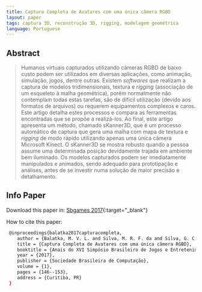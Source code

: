 ```yaml
---
title: Captura Completa de Avatares com uma única câmera RGBD
layout: paper
tags: captura 3D, reconstrução 3D, rigging, modelagem geométrica
language: Portuguese
---
```



## Abstract

> Humanos virtuais capturados utilizando câmeras RGBD de baixo custo podem ser utilizados em diversas aplicações, como animação, simulação, jogos, dentre outras. Existem *softwares* que realizam a captura de modelos tridimensionais, textura e *rigging* (associação de um esqueleto à malha geométrica), porém normalmente não contemplam todas estas tarefas, são de difícil utilização (devido aos formatos de arquivos) ou requerem equipamentos complexos e caros. Este artigo detalha estes processos e compara as ferramentas encontradas que se propõe a realizá-los. Ao final, este artigo apresenta um método, chamado sKanner3D, que é um processo automático de captura que gera uma malha com mapa de textura e *rigging* de modo rápido utilizando apenas uma única câmera Microsoft Kinect. O sKanner3D se mostra robusto quando a pessoa assume uma determinada posição devidamente trajada em ambiente bem iluminado. Os modelos capturados podem ser imediatamente manipulados e animados, sendo adequado para prototipação e análises, antes de se investir numa solução de maior precisão e detalhamento.

## Info Paper

Download this paper in: [Sbgames 2017](https://sbgames.org/sbgames2017/papers/ArtesDesignFull/174681.pdf){:target="_blank"}

How to cite this paper:

```bash
 @inproceedings{balatka2017capturacompleta,
    author = {Balatka, M. V. L. and Silva, M. R. F. da and Silva, G. C. and Hunsell, M. S. and Silva, A. T.},
    title = {Captura Completa de Avatares com uma única câmera RGBD},
    booktitle = {Anais do XVI Simpósio Brasileiro de Jogos e Entretenimento Digital},
    year = {2017},
    publisher = {Sociedade Brasileira de Computação},
    volume = {1},
    pages = {146--153},
    address = {Curitiba, PR}
 }
```

